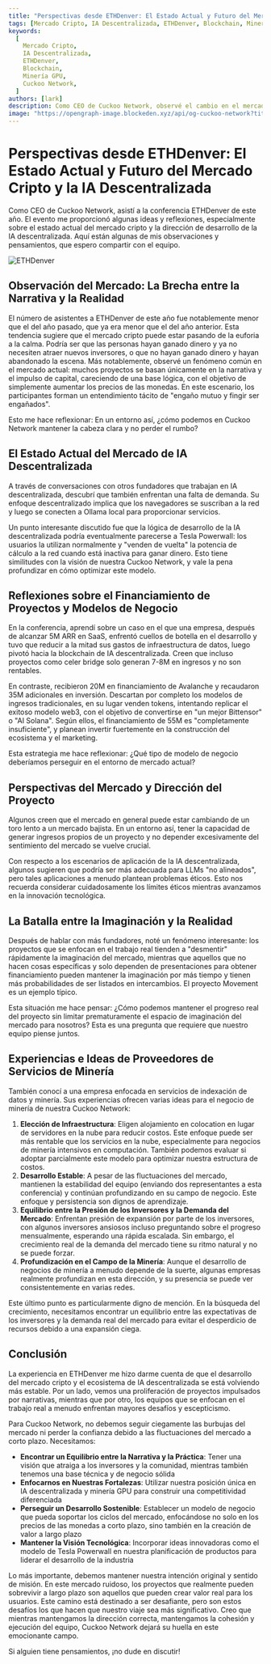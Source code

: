 ```yaml
---
title: "Perspectivas desde ETHDenver: El Estado Actual y Futuro del Mercado Cripto y la IA Descentralizada"
tags: [Mercado Cripto, IA Descentralizada, ETHDenver, Blockchain, Minería GPU]
keywords:
  [
    Mercado Cripto,
    IA Descentralizada,
    ETHDenver,
    Blockchain,
    Minería GPU,
    Cuckoo Network,
  ]
authors: [lark]
description: Como CEO de Cuckoo Network, observé el cambio en el mercado cripto de la euforia a la calma en ETHDenver, así como el estado actual y la dirección futura de la IA descentralizada. Este artículo explora la brecha entre las narrativas del mercado y la realidad, las estrategias de financiamiento de proyectos y cómo mantener límites éticos en la innovación tecnológica.
image: "https://opengraph-image.blockeden.xyz/api/og-cuckoo-network?title=Perspectivas%20desde%20ETHDenver%3A%20El%20Estado%20Actual%20y%20Futuro%20del%20Mercado%20Cripto%20y%20la%20IA%20Descentralizada"
---
```


# Perspectivas desde ETHDenver: El Estado Actual y Futuro del Mercado Cripto y la IA Descentralizada

Como CEO de Cuckoo Network, asistí a la conferencia ETHDenver de este año. El evento me proporcionó algunas ideas y reflexiones, especialmente sobre el estado actual del mercado cripto y la dirección de desarrollo de la IA descentralizada. Aquí están algunas de mis observaciones y pensamientos, que espero compartir con el equipo.

![ETHDenver](https://opengraph-image.blockeden.xyz/api/og-cuckoo-network?title=Perspectivas%20desde%20ETHDenver%3A%20El%20Estado%20Actual%20y%20Futuro%20del%20Mercado%20Cripto%20y%20la%20IA%20Descentralizada)

## Observación del Mercado: La Brecha entre la Narrativa y la Realidad

El número de asistentes a ETHDenver de este año fue notablemente menor que el del año pasado, que ya era menor que el del año anterior. Esta tendencia sugiere que el mercado cripto puede estar pasando de la euforia a la calma. Podría ser que las personas hayan ganado dinero y ya no necesiten atraer nuevos inversores, o que no hayan ganado dinero y hayan abandonado la escena. Más notablemente, observé un fenómeno común en el mercado actual: muchos proyectos se basan únicamente en la narrativa y el impulso de capital, careciendo de una base lógica, con el objetivo de simplemente aumentar los precios de las monedas. En este escenario, los participantes forman un entendimiento tácito de "engaño mutuo y fingir ser engañados".

Esto me hace reflexionar: En un entorno así, ¿cómo podemos en Cuckoo Network mantener la cabeza clara y no perder el rumbo?

## El Estado Actual del Mercado de IA Descentralizada

A través de conversaciones con otros fundadores que trabajan en IA descentralizada, descubrí que también enfrentan una falta de demanda. Su enfoque descentralizado implica que los navegadores se suscriban a la red y luego se conecten a Ollama local para proporcionar servicios.

Un punto interesante discutido fue que la lógica de desarrollo de la IA descentralizada podría eventualmente parecerse a Tesla Powerwall: los usuarios la utilizan normalmente y "venden de vuelta" la potencia de cálculo a la red cuando está inactiva para ganar dinero. Esto tiene similitudes con la visión de nuestra Cuckoo Network, y vale la pena profundizar en cómo optimizar este modelo.

## Reflexiones sobre el Financiamiento de Proyectos y Modelos de Negocio

En la conferencia, aprendí sobre un caso en el que una empresa, después de alcanzar 5M ARR en SaaS, enfrentó cuellos de botella en el desarrollo y tuvo que reducir a la mitad sus gastos de infraestructura de datos, luego pivotó hacia la blockchain de IA descentralizada. Creen que incluso proyectos como celer bridge solo generan 7-8M en ingresos y no son rentables.

En contraste, recibieron 20M en financiamiento de Avalanche y recaudaron 35M adicionales en inversión. Descartan por completo los modelos de ingresos tradicionales, en su lugar venden tokens, intentando replicar el exitoso modelo web3, con el objetivo de convertirse en "un mejor Bittensor" o "AI Solana". Según ellos, el financiamiento de 55M es "completamente insuficiente", y planean invertir fuertemente en la construcción del ecosistema y el marketing.

Esta estrategia me hace reflexionar: ¿Qué tipo de modelo de negocio deberíamos perseguir en el entorno de mercado actual?

## Perspectivas del Mercado y Dirección del Proyecto

Algunos creen que el mercado en general puede estar cambiando de un toro lento a un mercado bajista. En un entorno así, tener la capacidad de generar ingresos propios de un proyecto y no depender excesivamente del sentimiento del mercado se vuelve crucial.

Con respecto a los escenarios de aplicación de la IA descentralizada, algunos sugieren que podría ser más adecuada para LLMs "no alineados", pero tales aplicaciones a menudo plantean problemas éticos. Esto nos recuerda considerar cuidadosamente los límites éticos mientras avanzamos en la innovación tecnológica.

## La Batalla entre la Imaginación y la Realidad

Después de hablar con más fundadores, noté un fenómeno interesante: los proyectos que se enfocan en el trabajo real tienden a "desmentir" rápidamente la imaginación del mercado, mientras que aquellos que no hacen cosas específicas y solo dependen de presentaciones para obtener financiamiento pueden mantener la imaginación por más tiempo y tienen más probabilidades de ser listados en intercambios. El proyecto Movement es un ejemplo típico.

Esta situación me hace pensar: ¿Cómo podemos mantener el progreso real del proyecto sin limitar prematuramente el espacio de imaginación del mercado para nosotros? Esta es una pregunta que requiere que nuestro equipo piense juntos.

## Experiencias e Ideas de Proveedores de Servicios de Minería

También conocí a una empresa enfocada en servicios de indexación de datos y minería. Sus experiencias ofrecen varias ideas para el negocio de minería de nuestra Cuckoo Network:

1. **Elección de Infraestructura**: Eligen alojamiento en colocation en lugar de servidores en la nube para reducir costos. Este enfoque puede ser más rentable que los servicios en la nube, especialmente para negocios de minería intensivos en computación. También podemos evaluar si adoptar parcialmente este modelo para optimizar nuestra estructura de costos.
2. **Desarrollo Estable**: A pesar de las fluctuaciones del mercado, mantienen la estabilidad del equipo (enviando dos representantes a esta conferencia) y continúan profundizando en su campo de negocio. Este enfoque y persistencia son dignos de aprendizaje.
3. **Equilibrio entre la Presión de los Inversores y la Demanda del Mercado**: Enfrentan presión de expansión por parte de los inversores, con algunos inversores ansiosos incluso preguntando sobre el progreso mensualmente, esperando una rápida escalada. Sin embargo, el crecimiento real de la demanda del mercado tiene su ritmo natural y no se puede forzar.
4. **Profundización en el Campo de la Minería**: Aunque el desarrollo de negocios de minería a menudo depende de la suerte, algunas empresas realmente profundizan en esta dirección, y su presencia se puede ver consistentemente en varias redes.

Este último punto es particularmente digno de mención. En la búsqueda del crecimiento, necesitamos encontrar un equilibrio entre las expectativas de los inversores y la demanda real del mercado para evitar el desperdicio de recursos debido a una expansión ciega.

## Conclusión

La experiencia en ETHDenver me hizo darme cuenta de que el desarrollo del mercado cripto y el ecosistema de IA descentralizada se está volviendo más estable. Por un lado, vemos una proliferación de proyectos impulsados por narrativas, mientras que por otro, los equipos que se enfocan en el trabajo real a menudo enfrentan mayores desafíos y escepticismo.

Para Cuckoo Network, no debemos seguir ciegamente las burbujas del mercado ni perder la confianza debido a las fluctuaciones del mercado a corto plazo. Necesitamos:

- **Encontrar un Equilibrio entre la Narrativa y la Práctica**: Tener una visión que atraiga a los inversores y la comunidad, mientras también tenemos una base técnica y de negocio sólida
- **Enfocarnos en Nuestras Fortalezas**: Utilizar nuestra posición única en IA descentralizada y minería GPU para construir una competitividad diferenciada
- **Perseguir un Desarrollo Sostenible**: Establecer un modelo de negocio que pueda soportar los ciclos del mercado, enfocándose no solo en los precios de las monedas a corto plazo, sino también en la creación de valor a largo plazo
- **Mantener la Visión Tecnológica**: Incorporar ideas innovadoras como el modelo de Tesla Powerwall en nuestra planificación de productos para liderar el desarrollo de la industria

Lo más importante, debemos mantener nuestra intención original y sentido de misión. En este mercado ruidoso, los proyectos que realmente pueden sobrevivir a largo plazo son aquellos que pueden crear valor real para los usuarios. Este camino está destinado a ser desafiante, pero son estos desafíos los que hacen que nuestro viaje sea más significativo. Creo que mientras mantengamos la dirección correcta, mantengamos la cohesión y ejecución del equipo, Cuckoo Network dejará su huella en este emocionante campo.

Si alguien tiene pensamientos, ¡no dude en discutir!